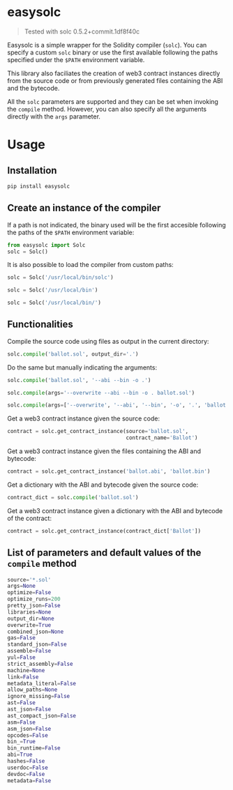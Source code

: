 # easysolc

> Tested with solc 0.5.2+commit.1df8f40c

Easysolc is a simple wrapper for the Solidity compiler (`solc`). You can specify a custom `solc` binary or use the first available following the paths specified under the `$PATH` environment variable.

This library also faciliates the creation of web3 contract instances directly from the source code or from previously generated files containing the ABI and the bytecode.

All the `solc` parameters are supported and they can be set when invoking the `compile` method. However, you can also specify all the arguments directly with the `args` parameter.

# Usage
## Installation
```bash
pip install easysolc
```

## Create an instance of the compiler
If a path is not indicated, the binary used will be the first accesible following the paths of the `$PATH` environment variable:
```python
from easysolc import Solc
solc = Solc()
```

It is also possible to load the compiler from custom paths:
```python
solc = Solc('/usr/local/bin/solc')
```
```python
solc = Solc('/usr/local/bin')
```
```python
solc = Solc('/usr/local/bin/')
```

## Functionalities

Compile the source code using files as output in the current directory:
```python
solc.compile('ballot.sol', output_dir='.')
```

Do the same but manually indicating the arguments:
```python
solc.compile('ballot.sol', '--abi --bin -o .')
```
```python
solc.compile(args='--overwrite --abi --bin -o . ballot.sol')
```
```python
solc.compile(args=['--overwrite', '--abi', '--bin', '-o', '.', 'ballot.sol'])
```

Get a web3 contract instance given the source code:
```python
contract = solc.get_contract_instance(source='ballot.sol',
                                      contract_name='Ballot')
```

Get a web3 contract instance given the files containing the ABI and bytecode:
```python
contract = solc.get_contract_instance('ballot.abi', 'ballot.bin')
```

Get a dictionary with the ABI and bytecode given the source code:
```python
contract_dict = solc.compile('ballot.sol')
```

Get a web3 contract instance given a dictionary with the ABI and bytecode of the contract:
```python
contract = solc.get_contract_instance(contract_dict['Ballot'])
```

## List of parameters and default values of the `compile` method
```python
source='*.sol'
args=None
optimize=False
optimize_runs=200
pretty_json=False
libraries=None
output_dir=None
overwrite=True
combined_json=None
gas=False
standard_json=False
assemble=False
yul=False
strict_assembly=False
machine=None
link=False
metadata_literal=False
allow_paths=None
ignore_missing=False
ast=False
ast_json=False
ast_compact_json=False
asm=False
asm_json=False
opcodes=False
bin_=True
bin_runtime=False
abi=True
hashes=False
userdoc=False
devdoc=False
metadata=False
```
